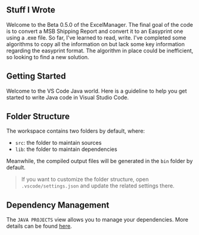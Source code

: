 ## Stuff I Wrote
Welcome to the Beta 0.5.0 of the ExcelManager. The final goal of the code is to convert a MSB Shipping Report and convert it to an Easyprint one using a .exe file. So far, I've learned to read, write. I've completed some algorithms to copy all the information on but lack some key information regarding the easyprint format. The algorithm in place could be inefficient, so looking to find a new solution.

## Getting Started

Welcome to the VS Code Java world. Here is a guideline to help you get started to write Java code in Visual Studio Code.

## Folder Structure

The workspace contains two folders by default, where:

- `src`: the folder to maintain sources
- `lib`: the folder to maintain dependencies

Meanwhile, the compiled output files will be generated in the `bin` folder by default.

> If you want to customize the folder structure, open `.vscode/settings.json` and update the related settings there.

## Dependency Management

The `JAVA PROJECTS` view allows you to manage your dependencies. More details can be found [here](https://github.com/microsoft/vscode-java-dependency#manage-dependencies).
